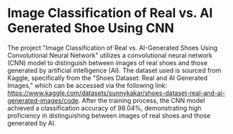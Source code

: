 # Image Classification of Real vs. AI Generated Shoe Using CNN

The project "Image Classification of Real vs. AI-Generated Shoes Using Convolutional Neural Network" utilizes a convolutional neural network (CNN) model to distinguish between images of real shoes and those generated by artificial intelligence (AI). The dataset used is sourced from Kaggle, specifically from the "Shoes Dataset: Real and AI Generated Images," which can be accessed via the following link: https://www.kaggle.com/datasets/sunnykakar/shoes-dataset-real-and-ai-generated-images/code. After the training process, the CNN model achieved a classification accuracy of 98.04%, demonstrating high proficiency in distinguishing between images of real shoes and those generated by AI.

